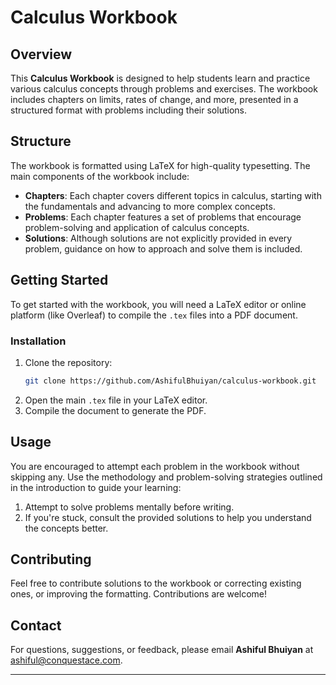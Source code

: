 # Calculus Workbook

## Overview
This **Calculus Workbook** is designed to help students learn and practice various calculus concepts through problems and exercises. The workbook includes chapters on limits, rates of change, and more, presented in a structured format with problems including their solutions.

## Structure
The workbook is formatted using LaTeX for high-quality typesetting. The main components of the workbook include:

- **Chapters**: Each chapter covers different topics in calculus, starting with the fundamentals and advancing to more complex concepts.
- **Problems**: Each chapter features a set of problems that encourage problem-solving and application of calculus concepts.
- **Solutions**: Although solutions are not explicitly provided in every problem, guidance on how to approach and solve them is included.

## Getting Started
To get started with the workbook, you will need a LaTeX editor or online platform (like Overleaf) to compile the `.tex` files into a PDF document. 

### Installation
1. Clone the repository: 
   ```bash
   git clone https://github.com/AshifulBhuiyan/calculus-workbook.git
   ```
2. Open the main `.tex` file in your LaTeX editor.
3. Compile the document to generate the PDF.

## Usage
You are encouraged to attempt each problem in the workbook without skipping any. Use the methodology and problem-solving strategies outlined in the introduction to guide your learning:

1. Attempt to solve problems mentally before writing.
2. If you're stuck, consult the provided solutions to help you understand the concepts better.

## Contributing
Feel free to contribute solutions to the workbook or correcting existing ones, or improving the formatting. Contributions are welcome!

## Contact
For questions, suggestions, or feedback, please email **Ashiful Bhuiyan** at [ashiful@conquestace.com](mailto:ashiful@conquestace.com).

---

